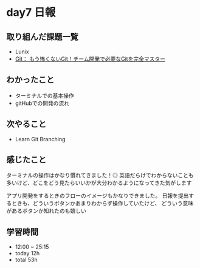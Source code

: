 # day7 日報
## 取り組んだ課題一覧
- Lunix
- [Git： もう怖くないGit！チーム開発で必要なGitを完全マスター](https://www.udemy.com/course/unscared_git/)

## わかったこと
- ターミナルでの基本操作
- gitHubでの開発の流れ

## 次やること
- Learn Git Branching

## 感じたこと
ターミナルの操作はかなり慣れてきました！◎
英語だらけでわからないことも多いけど、どこをどう見たらいいかが大分わかるようになってきた気がします

アプリ開発をするときのフローのイメージもかなりできました。
日報を提出するときも、どういうボタンかあまりわからず操作していたけど、
どういう意味があるボタンか知れたのも嬉しい

## 学習時間
- 12:00 ~ 25:15
- today 12h
- total 53h
